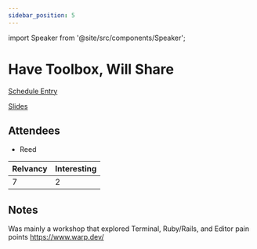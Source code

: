 ```yaml
---
sidebar_position: 5
---
```


import Speaker from '@site/src/components/Speaker';

# Have Toolbox, Will Share

<Speaker
  name='Jeremy Friesen'
  position='Senior Lead Developer at Software Services by Scientist.com'
  imageUrl='https://sessionize.com/image/dda2-400o400o2-RaeQ85zXV9yK3W6yjjT4ra.jpg'
/>

[Schedule Entry](https://railsconf2023.sessionize.com/session/453491)

[Slides](https://takeonrules.com/railsconf-2023/)

## Attendees
* Reed

| Relvancy    | Interesting |
| ----------- | ----------- |
| 7           | 2           |

## Notes

Was mainly a workshop that explored Terminal, Ruby/Rails, and Editor pain points
https://www.warp.dev/
